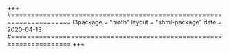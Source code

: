 +++
#=====================================================================
l3package = "math"
layout    = "sbml-package"
date      = 2020-04-13
#=====================================================================
+++

